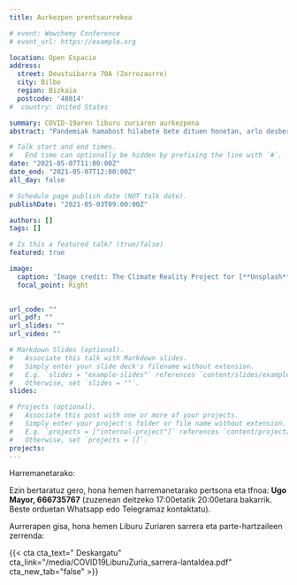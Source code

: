```yaml
---
title: Aurkezpen prentsaurrekoa

# event: Wowchemy Conference
# event_url: https://example.org

location: Open Espacio
address:
  street: Deustuibarra 70A (Zorrozaurre)
  city: Bilbo
  region: Bizkaia
  postcode: '48014'
#  country: United States

summary: COVID-19aren liburu zuriaren aurkezpena
abstract: "Pandemiak hamabost hilabete bete dituen honetan, arlo desberdinetako akademiko eta profesionalek egindako gogoeta kolektiboaren aurkezpena."

# Talk start and end times.
#   End time can optionally be hidden by prefixing the line with `#`.
date: "2021-05-07T11:00:00Z"
date_end: "2021-05-07T12:00:00Z"
all_day: false

# Schedule page publish date (NOT talk date).
publishDate: "2021-05-03T09:00:00Z"

authors: []
tags: []

# Is this a featured talk? (true/false)
featured: true

image:
  caption: 'Image credit: The Climate Reality Project for [**Unsplash**](https://unsplash.com/photos/Hb6uWq0i4MI)'
  focal_point: Right
  

url_code: ""
url_pdf: ""
url_slides: ""
url_video: ""

# Markdown Slides (optional).
#   Associate this talk with Markdown slides.
#   Simply enter your slide deck's filename without extension.
#   E.g. `slides = "example-slides"` references `content/slides/example-slides.md`.
#   Otherwise, set `slides = ""`.
slides:

# Projects (optional).
#   Associate this post with one or more of your projects.
#   Simply enter your project's folder or file name without extension.
#   E.g. `projects = ["internal-project"]` references `content/project/deep-learning/index.md`.
#   Otherwise, set `projects = []`.
projects:
---
```


Harremanetarako: 

Ezin bertaratuz gero, hona hemen harremanetarako pertsona eta tfnoa: **Ugo Mayor, 666735767** (zuzenean deitzeko 17:00etatik 20:00etara bakarrik. Beste orduetan Whatsapp edo Telegramaz kontaktatu).

Aurrerapen gisa, hona hemen Liburu Zuriaren sarrera eta parte-hartzaileen zerrenda:

{{< cta cta_text="<i class='fas fa-download'></i> Deskargatu" cta_link="/media/COVID19LiburuZuria_sarrera-lantaldea.pdf" cta_new_tab="false" >}}